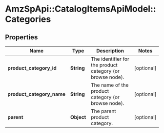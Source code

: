# AmzSpApi::CatalogItemsApiModel::Categories

## Properties
Name | Type | Description | Notes
------------ | ------------- | ------------- | -------------
**product_category_id** | **String** | The identifier for the product category (or browse node). | [optional] 
**product_category_name** | **String** | The name of the product category (or browse node). | [optional] 
**parent** | **Object** | The parent product category. | [optional] 


